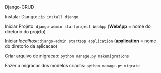 Django-CRUD

Instalar Django:
``pip install django``

Iniciar Projeto:
``django-admin startproject WebApp`` (**WebApp** = nome do diretorio do projeto)

Iniciar _localhost_:
``django-admin startapp application`` (**application** = nome do diretorio da aplicacao)

Criar arquivo de migracao:
``python manage.py makemigrations``

Fazer a migracao dos modelos criados:
``python manage.py migrate``

